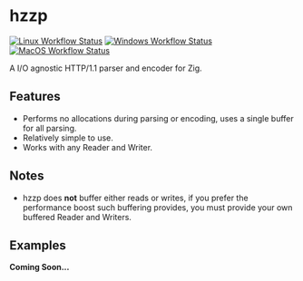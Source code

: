# hzzp

[![Linux Workflow Status](https://img.shields.io/github/workflow/status/truemedian/hzzp/Linux?label=Linux&style=for-the-badge)](https://github.com/truemedian/hzzp/actions/workflows/linux.yml)
[![Windows Workflow Status](https://img.shields.io/github/workflow/status/truemedian/hzzp/Windows?label=Windows&style=for-the-badge)](https://github.com/truemedian/hzzp/actions/workflows/windows.yml)
[![MacOS Workflow Status](https://img.shields.io/github/workflow/status/truemedian/hzzp/MacOS?label=MacOS&style=for-the-badge)](https://github.com/truemedian/hzzp/actions/workflows/macos.yml)

A I/O agnostic HTTP/1.1 parser and encoder for Zig.

## Features

* Performs no allocations during parsing or encoding, uses a single buffer for all parsing.
* Relatively simple to use.
* Works with any Reader and Writer.

## Notes

* hzzp does **not** buffer either reads or writes, if you prefer the performance boost such buffering provides, you must
  provide your own buffered Reader and Writers.

## Examples

**Coming Soon...**
